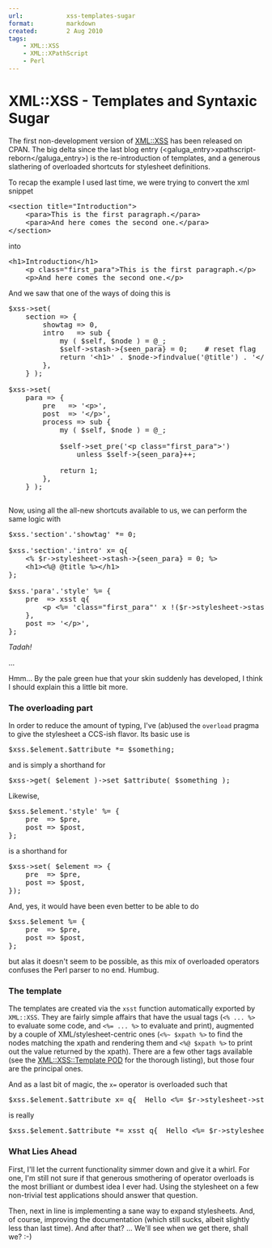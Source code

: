 ```yaml
---
url:            xss-templates-sugar
format:         markdown
created:        2 Aug 2010
tags:
    - XML::XSS
    - XML::XPathScript
    - Perl
---
```


# XML::XSS - Templates and Syntaxic Sugar

The first non-development version of [XML::XSS](cpan) has been released
on CPAN. The big delta since the last blog entry 
(<galuga_entry>xpathscript-reborn</galuga_entry>) is the re-introduction of 
templates, and a generous slathering of overloaded shortcuts for 
stylesheet definitions.

To recap the example I used last time, we were trying to convert
the xml snippet

<pre code="xml">
&lt;section title="Introduction">
    &lt;para>This is the first paragraph.&lt;/para>
    &lt;para>And here comes the second one.&lt;/para>
&lt;/section>
</pre>

into 

<pre code="xml">
&lt;h1>Introduction&lt;/h1>
    &lt;p class="first_para">This is the first paragraph.&lt;/p>
    &lt;p>And here comes the second one.&lt;/p>
</pre>

And we saw that one of the ways of doing this is

<pre code="perl">
$xss->set(
    section => {
        showtag => 0,
        intro   => sub {
            my ( $self, $node ) = @_;
            $self->stash->{seen_para} = 0;    # reset flag
            return '&lt;h1>' . $node->findvalue('@title') . '&lt;/h1>';
        },
    } );

$xss->set(
    para => {
        pre   => '&lt;p>',
        post  => '&lt;/p>',
        process => sub {
            my ( $self, $node ) = @_;

            $self->set_pre('&lt;p class="first_para">')
                unless $self->{seen_para}++;

            return 1;
        },
    } );

</pre>

Now, using all the all-new shortcuts available to us, 
we can perform the same logic with 

<pre code="perl">
$xss.'section'.'showtag' *= 0;

$xss.'section'.'intro' x= q{
    &lt;% $r->stylesheet->stash->{seen_para} = 0; %>
    &lt;h1>&lt;%@ @title %>&lt;/h1>
};

$xss.'para'.'style' %= {
    pre  => xsst q{
        &lt;p &lt;%= 'class="first_para"' x !($r->stylesheet->stash->{seen_para}++) %> >
    },
    post => '&lt;/p>',
};
</pre>

*Tadah!*

...

Hmm... By the pale green hue that your skin suddenly has developed, I think I
should explain this a little bit more.

<h3>The overloading part</h3>

In order to reduce the amount of typing,
I've (ab)used the `overload` pragma to give the stylesheet
a CCS-ish flavor. Its basic use is

<pre code="perl">
$xss.$element.$attribute *= $something;
</pre>

and is simply a shorthand for

<pre code="perl">
$xss->get( $element )->set_$attribute( $something );
</pre>

Likewise, 

<pre code="perl">
$xss.$element.'style' %= {
    pre  => $pre,
    post => $post,
};
</pre>

is a shorthand for

<pre code="perl">
$xss->set( $element => {
    pre  => $pre,
    post => $post,
});
</pre>


And, yes, it would have been even better to be able to do

<pre code="perl">
$xss.$element %= {
    pre  => $pre,
    post => $post,
};
</pre>

but alas it doesn't seem to be possible, as this mix of overloaded operators
confuses the Perl parser to no end. Humbug.

<h3>The template</h3>

The templates are created via the `xsst` function automatically exported by
`XML::XSS`.  They are fairly simple affairs that have the usual tags
(`<% ... %>` to evaluate some code, and `<%= ... %>` to evaluate and print),
augmented by a couple of XML/stylesheet-centric ones (`<%~ $xpath %>` to find
the nodes matching the xpath and rendering them and `<%@ $xpath %>` to print
out the value returned by the xpath). There are a few other tags available
(see the 
<a
href="http://search.cpan.org/~yanick/XML-XSS-0.1.3/lib/XML/XSS/Template.pm">XML::XSS::Template
POD</a> for the thorough listing),
but those four are the principal ones.

And as a last bit of magic, the `x=` operator is overloaded such that

<pre code="perl">
$xss.$element.$attribute x= q{  Hello &lt;%= $r->stylesheet->stash->{name} %> };
</pre>

is really

<pre code="perl">
$xss.$element.$attribute *= xsst q{  Hello &lt;%= $r->stylesheet->stash->{name} %> };
</pre>

<h3>What Lies Ahead</h3>

First, I'll let the current functionality simmer down and give it a whirl.
For one, I'm still not sure
if that generous smothering of operator overloads is the most brilliant or
dumbest idea I ever had. Using the stylesheet on a few non-trivial test
applications should answer that question.

Then, next in line is implementing a sane way to expand stylesheets. And, of
course, improving the documentation (which still sucks, albeit slightly less than last time). 
And after that? ... We'll see when we get there, shall we? :-)
